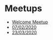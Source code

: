 # Meetups 

- [Welcome Meetup](https://iem-computer-vision.github.io/Meetups/meetups/welcome/page)
- [07/02/2020](https://iem-computer-vision.github.io/Meetups/meetups/2020/02/07/page)
- [23/03/2020](https://iem-computer-vision.github.io/Meetups/meetups/2020/03/23/page)
